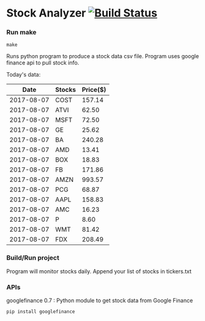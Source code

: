 # Stock Analyzer [![Build Status](https://travis-ci.org/ogoyal/StockAnalyzer.svg?branch=master)](https://travis-ci.org/ogoyal/StockAnalyzer)

### Run make
```
make
```

Runs python program to produce a stock data csv file. Program uses google finance api to pull stock info.

Today's data:

| Date| Stocks| Price($) | 
| --- | --- | ---  | 
| 2017-08-07| COST| 157.14 | 
| 2017-08-07| ATVI| 62.50 | 
| 2017-08-07| MSFT| 72.50 | 
| 2017-08-07| GE| 25.62 | 
| 2017-08-07| BA| 240.28 | 
| 2017-08-07| AMD| 13.41 | 
| 2017-08-07| BOX| 18.83 | 
| 2017-08-07| FB| 171.86 | 
| 2017-08-07| AMZN| 993.57 | 
| 2017-08-07| PCG| 68.87 | 
| 2017-08-07| AAPL| 158.83 | 
| 2017-08-07| AMC| 16.23 | 
| 2017-08-07| P| 8.60 | 
| 2017-08-07| WMT| 81.42 | 
| 2017-08-07| FDX| 208.49 | 

### Build/Run project

Program will monitor stocks daily. Append your list of stocks in tickers.txt

### APIs
googlefinance 0.7 : Python module to get stock data from Google Finance

```
pip install googlefinance
```

